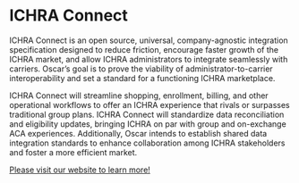 # ICHRA Connect

ICHRA Connect is an open source, universal, company-agnostic integration specification designed to reduce friction, encourage faster growth of the ICHRA market, and allow ICHRA administrators to integrate seamlessly with carriers. Oscar’s goal is to prove the viability of administrator-to-carrier interoperability and set a standard for a functioning ICHRA marketplace.

ICHRA Connect will streamline shopping, enrollment, billing, and other operational workflows to offer an ICHRA experience that rivals or surpasses traditional group plans. ICHRA Connect will standardize data reconciliation and eligibility updates, bringing ICHRA on par with group and on-exchange ACA experiences. Additionally, Oscar intends to establish shared data integration standards to enhance collaboration among ICHRA stakeholders and foster a more efficient market.

[Please visit our website to learn more!](ichraconnect.hioscar.com)